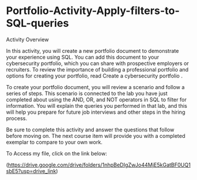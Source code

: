 # Portfolio-Activity-Apply-filters-to-SQL-queries
Activity Overview

In this activity, you will create a new portfolio document to demonstrate your experience using SQL. You can add this document to your cybersecurity portfolio, which you can share with prospective employers or recruiters. To review the importance of building a professional portfolio and options for creating your portfolio, read 
Create a cybersecurity portfolio
.

To create your portfolio document, you will review a scenario and follow a series of steps. This scenario is connected to 
the lab
 you have just completed about using the AND, OR, and NOT operators in SQL to filter for information. You will explain the queries you performed in that lab, and this will help you prepare for future job interviews and other steps in the hiring process.

Be sure to complete this activity and answer the questions that follow before moving on. The next course item will provide you with a completed exemplar to compare to your own work.

To Access my file, click on the link below:

(https://drive.google.com/drive/folders/1nhpBeDIgZwJo44MjE5kGatBF0UQ1sbE5?usp=drive_link)
